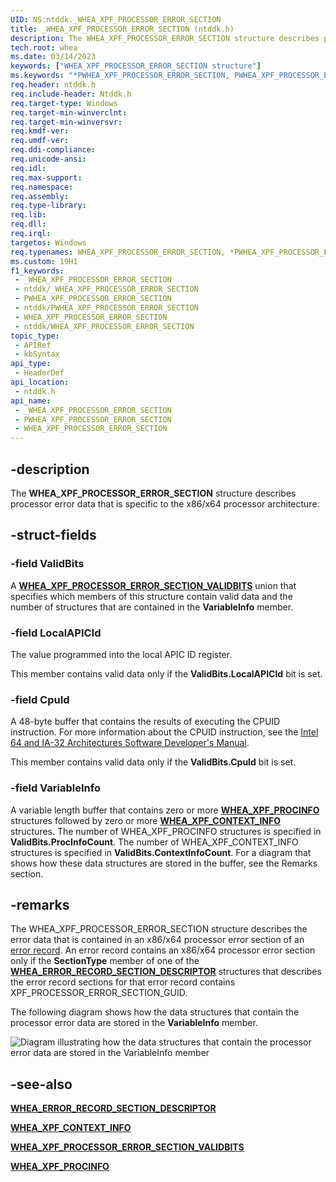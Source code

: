 ```yaml
---
UID: NS:ntddk._WHEA_XPF_PROCESSOR_ERROR_SECTION
title: _WHEA_XPF_PROCESSOR_ERROR_SECTION (ntddk.h)
description: The WHEA_XPF_PROCESSOR_ERROR_SECTION structure describes processor error data that is specific to the x86/x64 processor architecture.
tech.root: whea
ms.date: 03/14/2023
keywords: ["WHEA_XPF_PROCESSOR_ERROR_SECTION structure"]
ms.keywords: "*PWHEA_XPF_PROCESSOR_ERROR_SECTION, PWHEA_XPF_PROCESSOR_ERROR_SECTION, PWHEA_XPF_PROCESSOR_ERROR_SECTION structure pointer [WHEA Drivers and Applications], WHEA_XPF_PROCESSOR_ERROR_SECTION, WHEA_XPF_PROCESSOR_ERROR_SECTION structure [WHEA Drivers and Applications], _WHEA_XPF_PROCESSOR_ERROR_SECTION, ntddk/PWHEA_XPF_PROCESSOR_ERROR_SECTION, ntddk/WHEA_XPF_PROCESSOR_ERROR_SECTION, whea.whea_xpf_processor_error_section, whearef_e3338334-dc16-4242-9c30-0daaab2df957.xml"
req.header: ntddk.h
req.include-header: Ntddk.h
req.target-type: Windows
req.target-min-winverclnt:
req.target-min-winversvr: 
req.kmdf-ver: 
req.umdf-ver: 
req.ddi-compliance: 
req.unicode-ansi: 
req.idl: 
req.max-support: 
req.namespace: 
req.assembly: 
req.type-library: 
req.lib: 
req.dll: 
req.irql: 
targetos: Windows
req.typenames: WHEA_XPF_PROCESSOR_ERROR_SECTION, *PWHEA_XPF_PROCESSOR_ERROR_SECTION
ms.custom: 19H1
f1_keywords:
 - _WHEA_XPF_PROCESSOR_ERROR_SECTION
 - ntddk/_WHEA_XPF_PROCESSOR_ERROR_SECTION
 - PWHEA_XPF_PROCESSOR_ERROR_SECTION
 - ntddk/PWHEA_XPF_PROCESSOR_ERROR_SECTION
 - WHEA_XPF_PROCESSOR_ERROR_SECTION
 - ntddk/WHEA_XPF_PROCESSOR_ERROR_SECTION
topic_type:
 - APIRef
 - kbSyntax
api_type:
 - HeaderDef
api_location:
 - ntddk.h
api_name:
 - _WHEA_XPF_PROCESSOR_ERROR_SECTION
 - PWHEA_XPF_PROCESSOR_ERROR_SECTION
 - WHEA_XPF_PROCESSOR_ERROR_SECTION
---
```


## -description

The **WHEA_XPF_PROCESSOR_ERROR_SECTION** structure describes processor error data that is specific to the x86/x64 processor architecture.

## -struct-fields

### -field ValidBits

A [**WHEA_XPF_PROCESSOR_ERROR_SECTION_VALIDBITS**](./ns-ntddk-_whea_xpf_processor_error_section_validbits.md) union that specifies which members of this structure contain valid data and the number of structures that are contained in the **VariableInfo** member.

### -field LocalAPICId

The value programmed into the local APIC ID register.

This member contains valid data only if the **ValidBits.LocalAPICId** bit is set.

### -field CpuId

A 48-byte buffer that contains the results of executing the CPUID instruction. For more information about the CPUID instruction, see the [Intel 64 and IA-32 Architectures Software Developer's Manual](https://www.intel.com/content/www/us/en/developer/articles/technical/intel-sdm.html).

This member contains valid data only if the **ValidBits.CpuId** bit is set.

### -field VariableInfo

A variable length buffer that contains zero or more [**WHEA_XPF_PROCINFO**](./ns-ntddk-_whea_xpf_procinfo.md) structures followed by zero or more [**WHEA_XPF_CONTEXT_INFO**](./ns-ntddk-_whea_xpf_context_info.md) structures. The number of WHEA_XPF_PROCINFO structures is specified in **ValidBits.ProcInfoCount**. The number of WHEA_XPF_CONTEXT_INFO structures is specified in **ValidBits.ContextInfoCount**. For a diagram that shows how these data structures are stored in the buffer, see the Remarks section.

## -remarks

The WHEA_XPF_PROCESSOR_ERROR_SECTION structure describes the error data that is contained in an x86/x64 processor error section of an [error record](/windows-hardware/drivers/whea/error-records). An error record contains an x86/x64 processor error section only if the **SectionType** member of one of the [**WHEA_ERROR_RECORD_SECTION_DESCRIPTOR**](./ns-ntddk-_whea_error_record_section_descriptor.md) structures that describes the error record sections for that error record contains XPF_PROCESSOR_ERROR_SECTION_GUID.

The following diagram shows how the data structures that contain the processor error data are stored in the **VariableInfo** member.

![Diagram illustrating how the data structures that contain the processor error data are stored in the VariableInfo member](images/wheaxpfsection.png)

## -see-also

[**WHEA_ERROR_RECORD_SECTION_DESCRIPTOR**](./ns-ntddk-_whea_error_record_section_descriptor.md)

[**WHEA_XPF_CONTEXT_INFO**](./ns-ntddk-_whea_xpf_context_info.md)

[**WHEA_XPF_PROCESSOR_ERROR_SECTION_VALIDBITS**](./ns-ntddk-_whea_xpf_processor_error_section_validbits.md)

[**WHEA_XPF_PROCINFO**](./ns-ntddk-_whea_xpf_procinfo.md)
